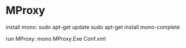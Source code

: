 # MProxy

install mono: 
sudo apt-get update
sudo apt-get install mono-complete

run MProxy: 
mono MProxy.Exe Conf.xml 
